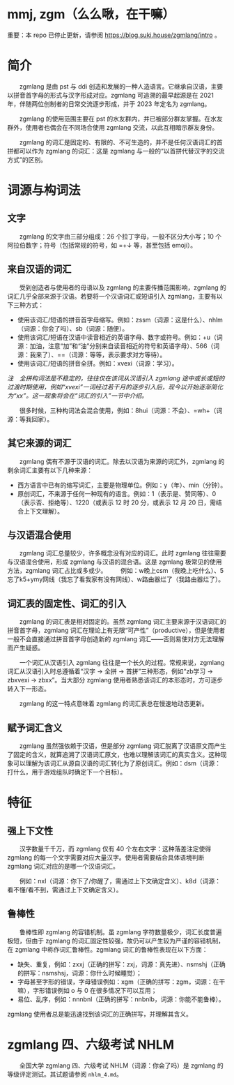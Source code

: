 # mmj, zgm（么么啾，在干嘛）
重要：本 repo 已停止更新，请参阅 https://blog.suki.house/zgmlang/intro 。

# 简介
&emsp;&emsp;zgmlang 是由 pst 与 ddi 创造和发展的一种人造语言。它继承自汉语，主要以拼音首字母的形式与汉字形成对应。zgmlang 可追溯的最早起源是在 2021 年，伴随两位创制者的日常交流逐步形成，并于 2023 年定名为 zgmlang。

&emsp;&emsp;zgmlang 的使用范围主要在 pst 的水友群内，并已被部分群友掌握。在水友群外，使用者也偶会在不同场合使用 zgmlang 交流，以此互相暗示群友身份。

&emsp;&emsp;zgmlang 的词汇是固定的、有限的、不可生造的，并不是任何汉语词汇的首拼都可以作为 zgmlang 的词汇：这是 zgmlang 与一般的“以首拼代替汉字的交流方式”的区别。


# 词源与构词法
## 文字
&emsp;&emsp;zgmlang 的文字由三部分组成：26 个拉丁字母，一般不区分大小写；10 个阿拉伯数字；符号（包括常规的符号，如 =+↓ 等，甚至包括 emoji）。


## 来自汉语的词汇
&emsp;&emsp;受到创造者与使用者的母语以及 zgmlang 的主要传播范围影响，zgmlang 的词汇几乎全部来源于汉语。若要将一个汉语词汇或短语引入 zgmlang，主要有以下三种方式：
- 使用该词汇/短语的拼音首字母缩写。例如：zssm（词源：这是什么）、nhlm（词源：你会了吗）、sb（词源：随便）。
- 使用该词汇/短语在汉语中读音相近的英语字母、数字或符号。例如：+u（词源：加油，注意“加”和“油”分别来自读音相近的符号和英语字母）、566（词源：我来了）、==（词源：等等，表示要求对方等待）。
- 使用该词汇/短语的拼音全拼。例如：xvexi（词源：学习）。

*注&emsp;全拼构词法是不稳定的，往往仅在该词从汉语引入 zgmlang 途中或长或短的过渡时期使用，例如“xvexi”一词经过若干月的逐步引入后，现今以开始逐渐简化为“xx”。这一现象将会在“词汇的引入”一节中介绍。*

&emsp;&emsp;很多时候，三种构词法会混合使用，例如：8hui（词源：不会）、=wh+（词源：等我回家）。


## 其它来源的词汇
&emsp;&emsp;zgmlang 偶有不源于汉语的词汇。除去以汉语为来源的词汇外，zgmlang 的剩余词汇主要有以下几种来源：
- 西方语言中已有的缩写词汇，主要是物理单位。例如：y（年）、min（分钟）。
- 原创词汇，不来源于任何一种现有的语言。例如：1（表示是、赞同等）、0（表示否、拒绝等）、1220（或表示 12 时 20 分，或表示 12 月 20 日，需结合上下文理解）。


## 与汉语混合使用
&emsp;&emsp;zgmlang 词汇总量较少，许多概念没有对应的词汇。此时 zgmlang 往往需要与汉语混合使用，形成 zgmlang 与汉语的混合语。这是 zgmlang 极常见的使用方法，zgmlang 词汇占比或多或少。
&emsp;&emsp;例如：w晚上csm（我晚上吃什么）、5忘了k5+ymy网线（我忘了看我家有没有网线）、w路由器烂了（我路由器烂了）。


## 词汇表的固定性、词汇的引入
&emsp;&emsp;zgmlang 的词汇表是相对固定的。虽然 zgmlang 词汇主要来源于汉语词汇的拼音首字母，zgmlang 词汇在理论上有无限“可产性”（productive），但是使用者一般不会直接通过拼音首字母创造新的 zgmlang 词汇——否则易使对方无法理解而产生疑惑。

&emsp;&emsp;一个词汇从汉语引入 zgmlang 往往是一个长久的过程。常规来说，zgmlang 词汇从汉语引入时总遵循着“汉字 → 全拼 → 首拼”三种形态，例如“zb学习 → zbxvexi → zbxx”。当大部分 zgmlang 使用者熟悉该词汇的本形态时，方可逐步转入下一形态。

&emsp;&emsp;zgmlang 的这一特点意味着 zgmlang 的词汇表总在慢速地动态更新。


## 赋予词汇含义
&emsp;&emsp;zgmlang 虽然强依赖于汉语，但是部分 zgmlang 词汇脱离了汉语原文而产生了固定的含义，就算追溯了汉语词汇原文，也难以理解该词汇的真实含义。这种现象可以理解为该词汇从源自汉语的词汇转化为了原创词汇。例如：dsm（词源：打什么，用于游戏组队时确定下一个目标）。


# 特征
## 强上下文性
&emsp;&emsp;汉字数量千千万，而 zgmlang 仅有 40 个左右文字：这种落差注定使得 zgmlang 的每一个文字需要对应大量汉字。使用者需要结合具体语境判断 zgmlang 词汇对应的是哪一个汉语词汇。

&emsp;&emsp;例如：nxl（词源：你下了/你醒了，需通过上下文确定含义）、k8d（词源：看不懂/看不到，需通过上下文确定含义）。


## 鲁棒性
&emsp;&emsp;鲁棒性即 zgmlang 的容错机制。虽 zgmlang 字符数量极少，词汇长度普遍极短，但由于 zgmlang 的词汇固定性较强，故仍可以产生较为严谨的容错机制，在 zgmlang 中称作词汇鲁棒性。zgmlang 词汇的鲁棒性表现在以下方面：

- 缺失、重复，例如：zxxj（正确的拼写：zxj，词源：真先进）、nsmshj（正确的拼写：nsmshsj，词源：你什么时候睡觉）；
- 字母甚至字形的错误，字母错误例如：xgm（正确的拼写：zgm，词源：在干嘛），字形错误例如 o 与 0 在很多情况下可以互用；
- 易位、乱序，例如：nnnbnl（正确的拼写：nnbnlb，词源：你能不能鲁棒）。

zgmlang 使用者总是能迅速找到该词汇的正确拼写，并理解其含义。


# zgmlang 四、六级考试 NHLM
&emsp;&emsp;全国大学 zgmlang 四、六级考试 NHLM（词源：你会了吗）是 zgmlang 的等级评定测试。其试题请参阅 `nhlm_4.md`。
